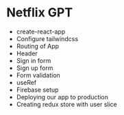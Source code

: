 # Netflix GPT

- create-react-app
- Configure tailwindcss
- Routing of App
- Header
- Sign in form
- Sign up form
- Form validation
- useRef
- Firebase setup
- Deploying our app to production
- Creating redux store with user slice
